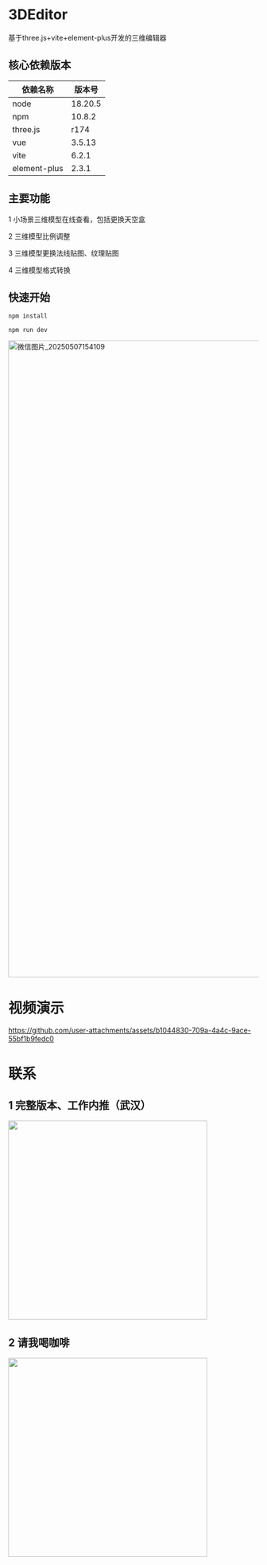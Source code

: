 # 3DEditor
基于three.js+vite+element-plus开发的三维编辑器 

## 核心依赖版本

| 依赖名称| 版本号 | 
|---------|---------|
| node   | 18.20.5   | 
| npm   | 10.8.2    | 
| three.js   | r174    | 
| vue   | 3.5.13    | 
| vite   | 6.2.1    | 
| element-plus   | 2.3.1    | 
## 主要功能
1 小场景三维模型在线查看，包括更换天空盒

2 三维模型比例调整 

3 三维模型更换法线贴图、纹理贴图  

4 三维模型格式转换  
## 快速开始 
```
npm install

npm run dev
```


<img width="1280" alt="微信图片_20250507154109" src="https://github.com/user-attachments/assets/dab1743f-fee1-499b-b5db-ce145e072a15" />

# 视频演示

https://github.com/user-attachments/assets/b1044830-709a-4a4c-9ace-55bf1b9fedc0

 # 联系 
 ## 1 完整版本、工作内推（武汉） 

 <img src="https://github.com/user-attachments/assets/16a23a4f-2687-4848-8be7-b39eae562ee1" width="400" height="400"> 
 
  ## 2 请我喝咖啡  
  
   <img src="https://github.com/user-attachments/assets/bf266697-9710-46ef-9673-9bd6c4d4acfd" width="400" height="400"> 




 
